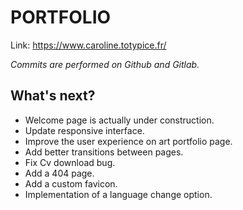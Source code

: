 # PORTFOLIO
Link: https://www.caroline.totypice.fr/

*Commits are performed on Github and Gitlab.*


What's next?
----------
* Welcome page is actually under construction.
* Update responsive interface.
* Improve the user experience on art portfolio page.
* Add better transitions between pages.
* Fix Cv download bug.
* Add a 404 page.
* Add a custom favicon.
* Implementation of a language change option.
